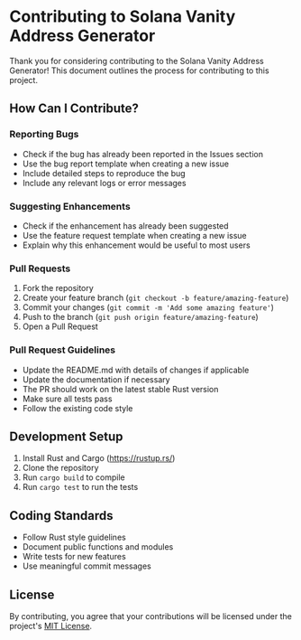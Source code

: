 # Contributing to Solana Vanity Address Generator

Thank you for considering contributing to the Solana Vanity Address Generator! This document outlines the process for contributing to this project.

## How Can I Contribute?

### Reporting Bugs

- Check if the bug has already been reported in the Issues section
- Use the bug report template when creating a new issue
- Include detailed steps to reproduce the bug
- Include any relevant logs or error messages

### Suggesting Enhancements

- Check if the enhancement has already been suggested
- Use the feature request template when creating a new issue
- Explain why this enhancement would be useful to most users

### Pull Requests

1. Fork the repository
2. Create your feature branch (`git checkout -b feature/amazing-feature`)
3. Commit your changes (`git commit -m 'Add some amazing feature'`)
4. Push to the branch (`git push origin feature/amazing-feature`)
5. Open a Pull Request

### Pull Request Guidelines

- Update the README.md with details of changes if applicable
- Update the documentation if necessary
- The PR should work on the latest stable Rust version
- Make sure all tests pass
- Follow the existing code style

## Development Setup

1. Install Rust and Cargo (https://rustup.rs/)
2. Clone the repository
3. Run `cargo build` to compile
4. Run `cargo test` to run the tests

## Coding Standards

- Follow Rust style guidelines
- Document public functions and modules
- Write tests for new features
- Use meaningful commit messages

## License

By contributing, you agree that your contributions will be licensed under the project's [MIT License](LICENSE).
